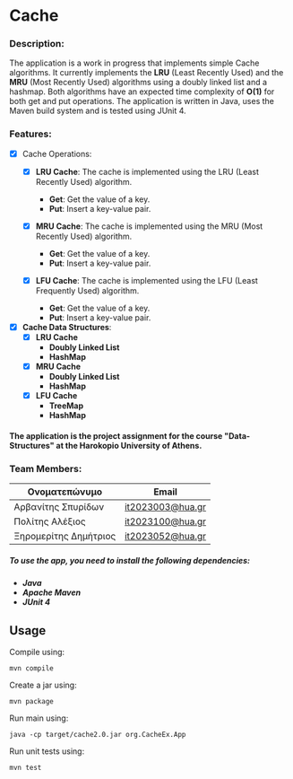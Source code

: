 # Cache

### Description:
The application is a work in progress that implements simple Cache algorithms. 
It currently implements the **LRU** (Least Recently Used) and the **MRU** (Most Recently Used) algorithms using a doubly linked list and a hashmap.
Both algorithms have an expected time complexity of **O(1)** for both get and put operations.
The application is written in Java, uses the Maven build system and is tested using JUnit 4.

### Features:
- [x] Cache Operations:
  - [x] **LRU Cache**: The cache is implemented using the LRU (Least Recently Used) algorithm.
      - **Get**: Get the value of a key.
      - **Put**: Insert a key-value pair.
  
  - [x] **MRU Cache**: The cache is implemented using the MRU (Most Recently Used) algorithm.
      - **Get**: Get the value of a key.
      - **Put**: Insert a key-value pair.
    
  - [x] **LFU Cache**: The cache is implemented using the LFU (Least Frequently Used) algorithm.
      - **Get**: Get the value of a key.
      - **Put**: Insert a key-value pair.


- [x] **Cache Data Structures**:
  - [x] **LRU Cache** 
      - **Doubly Linked List**
      - **HashMap**
  - [x] **MRU Cache**
      - **Doubly Linked List**
      - **HashMap**
  - [x] **LFU Cache**
      - **TreeMap**
      - **HashMap**
  





#### The application is the project assignment for the course "Data-Structures" at the Harokopio University of Athens.
### Team Members:
| Ονοματεπώνυμο         | Email                    |
|-----------------------|--------------------------|
| Αρβανίτης Σπυρίδων    | it2023003@hua.gr         |
| Πολίτης Αλέξιος       | it2023100@hua.gr         |
| Ξηρομερίτης Δημήτριος | it2023052@hua.gr         |


##### To use the app, you need to install the following dependencies:
- ***Java***
- ***Apache Maven*** 
- ***JUnit 4*** 

## Usage

Compile using:

```
mvn compile
```

Create a jar using:

```
mvn package
```

Run main using:

```
java -cp target/cache2.0.jar org.CacheEx.App
```

Run unit tests using:

```
mvn test
```
